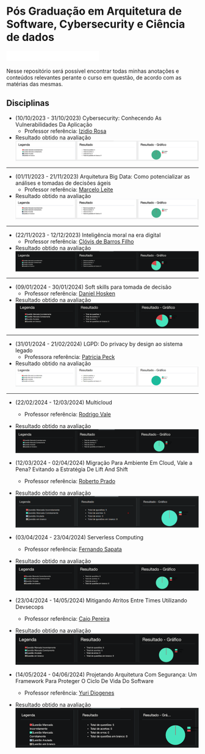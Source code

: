 # Pós Graduação em Arquitetura de Software, Cybersecurity e Ciência de dados

![Alt text](image.png) 


Nesse repositório será possível encontrar todas minhas anotações e conteúdos relevantes perante o curso em questão, de acordo com as matérias das mesmas.

## Disciplinas

- (10/10/2023 - 31/10/2023) Cybersecurity: Conhecendo As Vulnerabilidades Da Aplicação
    - Professor referência: <a href="https://www.linkedin.com/in/izidio-rosa-22005424/?originalSubdomain=">Izidio Rosa</a>
- Resultado obtido na avaliação
![Alt text](image-1.png)
<hr>

- (01/11/2023 - 21/11/2023) Arquitetura Big Data: Como potencializar as análises e tomadas de decisões ágeis
    - Professor referência: <a href="https://www.youtube.com/@marcelocml1234">Marcelo Leite</a>
- Resultado obtido na avaliação
![Alt text](image-2.png)
<hr>

- (22/11/2023 - 12/12/2023) Inteligência moral na era digital
    - Professor referência: <a href="https://www.instagram.com/clovisdebarros/">Clóvis de Barros Filho</a>
- Resultado obtido na avaliação
![Alt text](image-3.png)
<hr>

- (09/01/2024 - 30/01/2024) Soft skills para tomada de decisão 
    - Professor referência: <a href="https://www.instagram.com/danielhosken/">Daniel Hosken</a>
- Resultado obtido na avaliação ![Alt text](image-4.png)
<hr>

- (31/01/2024 - 21/02/2024) LGPD: Do privacy by design ao sistema legado
    - Professora referência: <a href="https://www.linkedin.com/in/patriciapeckpinheiro/?originalSubdomain=br">Patricia Peck</a>
- Resultado obtido na avaliação
![alt text](image-5.png)
<hr>

- (22/02/2024 - 12/03/2024) Multicloud
    - Professor referência: <a href="https://www.linkedin.com/in/rodrigovale/">Rodrigo Vale</a>
- Resultado obtido na avaliação
![alt text](image-6.png)

- (12/03/2024 - 02/04/2024) Migração Para Ambiente Em Cloud, Vale a Pena? Evitando a Estratégia De Lift And Shift
    - Professor referência: <a href="https://br.linkedin.com/in/roberto-prado-93051187">Roberto Prado</a>
- Resultado obtido na avaliação
![alt text](image-7.png)

- (03/04/2024 - 23/04/2024) Serverless Computing
    - Professor referência:  <a href="https://www.linkedin.com/in/fernandosapata/?originalSubdomain=br">Fernando Sapata</a>
- Resultado obtido na avaliação
![alt text](image-8.png)

- (23/04/2024 - 14/05/2024) Mitigando Atritos Entre Times Utilizando Devsecops
    - Professor referência: <a href="https://www.linkedin.com/in/caiopereirasousa/">Caio Pereira</a>
- Resultado obtido na avaliação
![alt text](image-9.png)

- (14/05/2024 - 04/06/2024) Projetando Arquitetura Com Segurança: Um Framework Para Proteger O Ciclo De Vida Do Software
    - Professor referência: <a href="https://yuridiogenes.wordpress.com/about/">Yuri Diogenes</a>
- Resultado obtido na avaliação
![alt text](image-10.png)